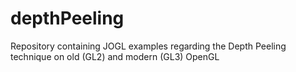 depthPeeling
============

Repository containing JOGL examples regarding the Depth Peeling technique on old (GL2) and modern (GL3) OpenGL

